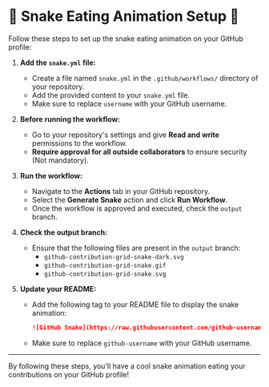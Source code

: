 # 🐍 Snake Eating Animation Setup 🐍

Follow these steps to set up the snake eating animation on your GitHub profile:

1. **Add the `snake.yml` file:**
   - Create a file named `snake.yml` in the `.github/workflows/` directory of your repository.
   - Add the provided content to your `snake.yml` file.
   - Make sure to replace `username` with your GitHub username.

2. **Before running the workflow:**
   - Go to your repository's settings and give **Read and write** permissions to the workflow.
   - **Require approval for all outside collaborators** to ensure security (Not mandatory).

3. **Run the workflow:**
   - Navigate to the **Actions** tab in your GitHub repository.
   - Select the **Generate Snake** action and click **Run Workflow**.
   - Once the workflow is approved and executed, check the `output` branch.

4. **Check the output branch:**
   - Ensure that the following files are present in the `output` branch:
     - `github-contribution-grid-snake-dark.svg`
     - `github-contribution-grid-snake.gif`
     - `github-contribution-grid-snake.svg`

5. **Update your README:**
   - Add the following tag to your README file to display the snake animation:

     ```markdown
     ![GitHub Snake](https://raw.githubusercontent.com/github-username/github-username/output/github-contribution-grid-snake.svg)
     ```

   - Make sure to replace `github-username` with your GitHub username.

---

By following these steps, you'll have a cool snake animation eating your contributions on your GitHub profile!

